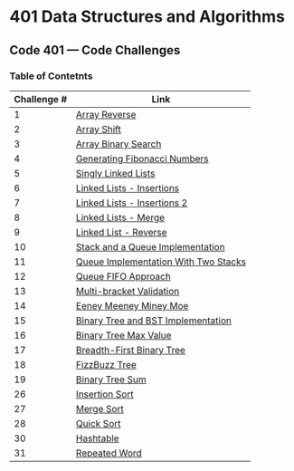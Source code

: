 # 401 Data Structures and Algorithms

## Code 401 — Code Challenges

### Table of Contetnts

Challenge # | Link
------------|-----
1 | [Array Reverse](https://github.com/bushra-401-advanced-javascript/401-data-structures-and-algorithms/tree/master/codechallenges/arrayReverse)
2 | [Array Shift](https://github.com/bushra-401-advanced-javascript/401-data-structures-and-algorithms/tree/master/codechallenges/arrayShift)
3 | [Array Binary Search](https://github.com/bushra-401-advanced-javascript/401-data-structures-and-algorithms/tree/master/codechallenges/arrayBinarySearch)
4 | [Generating Fibonacci Numbers](https://repl.it/@BshBil/Code-Challenge-04#index.js)
5 | [Singly Linked Lists](https://github.com/bushra-401-advanced-javascript/401-data-structures-and-algorithms/tree/master/codechallenges/linkedList)
6 | [Linked Lists - Insertions](https://github.com/bushra-401-advanced-javascript/401-data-structures-and-algorithms/tree/master/codechallenges/linkedList-2)
7 | [Linked Lists - Insertions 2](https://github.com/bushra-401-advanced-javascript/401-data-structures-and-algorithms/tree/ll-kth-from-end/codechallenges/linkedList-2)
8 | [Linked Lists - Merge](https://github.com/bushra-401-advanced-javascript/401-data-structures-and-algorithms/tree/queue-with-stacks/codechallenges/llMerge)
9 | [Linked List - Reverse](https://docs.google.com/spreadsheets/d/1OnEYoufah4weagyfnxbBrqBu-xrF-18vGX3A3IlxF08/edit#gid=0)
10 | [Stack and a Queue Implementation](https://github.com/bushra-401-advanced-javascript/401-data-structures-and-algorithms/tree/stack-and-queue/codechallenges/stacksAndQueues)
11 | [Queue Implementation With Two Stacks](https://github.com/bushra-401-advanced-javascript/401-data-structures-and-algorithms/tree/queue-with-stacks/codechallenges/queueWithStacks)
12 | [Queue FIFO Approach](https://github.com/bushra-401-advanced-javascript/401-data-structures-and-algorithms/tree/fifo-animal-shelter/codechallenges/fifoAnimalShelter)
13 | [Multi-bracket Validation](https://github.com/bushra-401-advanced-javascript/401-data-structures-and-algorithms/tree/master/codechallenges/multiBracketValidation)
14 | [Eeney Meeney Miney Moe](###)
15 | [Binary Tree and BST Implementation](https://github.com/bushra-401-advanced-javascript/401-data-structures-and-algorithms/tree/master/codechallenges/tree)
16 |  [Binary Tree Max Value](https://github.com/bushra-401-advanced-javascript/401-data-structures-and-algorithms/tree/find-maximum-binary-tree/codechallenges/tree/binaryTree)
17 | [Breadth-First Binary Tree](https://github.com/bushra-401-advanced-javascript/401-data-structures-and-algorithms/tree/breadth-first/codechallenges/tree/binaryTree)
18 | [FizzBuzz Tree](https://github.com/bushra-401-advanced-javascript/401-data-structures-and-algorithms/tree/master/codechallenges/fizzBuzzTree)
19 | [Binary Tree Sum](https://github.com/bushra-401-advanced-javascript/401-data-structures-and-algorithms/blob/binary-tree-sum/codechallenges/tree/binaryTree/binaryTree.js)
26 | [Insertion Sort](https://github.com/bushra-401-advanced-javascript/401-data-structures-and-algorithms/tree/master/codechallenges/insertionSort)
27 | [Merge Sort]()
28 | [Quick Sort]()
30 | [Hashtable]()
31 | [Repeated Word]()